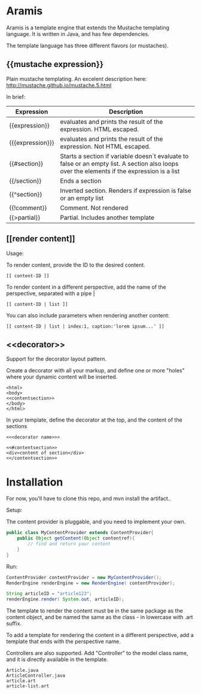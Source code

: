 Aramis
========

Aramis is a template engine that extends the Mustache templating language. It is written in Java, and has few dependencies.

The template language has three different flavors (or mustaches).

{{mustache expression}}
------
Plain mustache templating. An excelent description here: http://mustache.github.io/mustache.5.html

In brief:

| Expression | Description |
|-------|--------|
| {{expression}} | evaluates and prints the result of the expression. HTML escaped. |
| {{{expression}}} | evaluates and prints the result of the expression. Not HTML escaped. |
| {{#section}} | Starts a section if variable doesn`t evaluate to false or an empty list. A section also loops over the elements if the expression is a list |
| {{/section}} | Ends a section |
| {{^section}} | Inverted section. Renders if expression is false or an empty list |
| {{!comment}} | Comment. Not rendered |
| {{>partial}} | Partial. Includes another template |


[[render content]]
-------

Usage: 

To render content, provide the ID to the desired content. 
```
[[ content-ID ]]
```

To render content in a different perspective, add the name of the perspective, separated with a pipe |
```
[[ content-ID | list ]]
```

You can also include parameters when rendering another content:
```
[[ content-ID | list | index:1, caption:'lorem ipsum...' ]]
```



&lt;&lt;decorator>>
-------
Support for the decorator layout pattern. 

Create a decorator with all your markup, and define one or more "holes" where your dynamic content will be inserted.

```
<html>
<body>
<<contentsection>>
</body>
</html>

```

In your template, define the decorator at the top, and the content of the sections
```
<<<decorator name>>>

<<#contentsection>>
<div>content of section</div>
<</contentsection>>
```




Installation
==============

For now, you'll have to clone this repo, and mvn install the artifact..

Setup:

The content provider is pluggable, and you need to implement your own.

```java
public class MyContentProvider extends ContentProvider{
	public Object getContent(Object contentref){
		// find and return your content
	}
}
```

Run:

```java
ContentProvider contentProvider = new MyContentProvider();
RenderEngine renderEngine = new RenderEngine( contentProvider);

String articleID = "article123";
renderEngine.render( System.out, articleID);
```


The template to render the content must be in the same package as the content object, and be named the same as the class - in lowercase with .art suffix.

To add a template for rendering the content in a different perspective, add a template that ends with the perspective name.
 
Controllers are also supported. Add "Controller" to the model class name, and it is directly available in the template. 

```
Article.java
ArticleController.java
article.art
article-list.art
```





